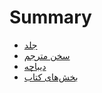 # Summary

* [جلد](README.md)
* [سخن مترجم](Translator.md)
* [دیباچه](Preface.md)
* [بخش‌های کتاب](Sections.md)

